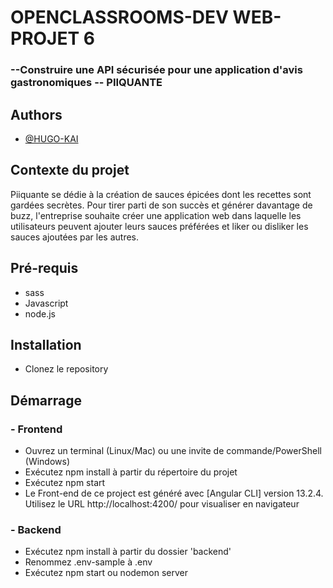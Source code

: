 
# OPENCLASSROOMS-DEV WEB-PROJET 6

<h3>--Construire une API sécurisée pour une application d'avis gastronomiques -- PIIQUANTE</h3>


## Authors

- [@HUGO-KAI](https://github.com/HUGO-KAI)


## Contexte du projet
Piiquante se dédie à la création de sauces épicées dont les recettes sont gardées
secrètes. Pour tirer parti de son succès et générer davantage de buzz, l'entreprise
souhaite créer une application web dans laquelle les utilisateurs peuvent ajouter
leurs sauces préférées et liker ou disliker les sauces ajoutées par les autres.

## Pré-requis
- sass</br>
- Javascript</br>
- node.js

## Installation
- Clonez le repository

## Démarrage
<h3>- Frontend</h3>
<ul>
  <li>Ouvrez un terminal (Linux/Mac) ou une invite de commande/PowerShell
(Windows)</br></li>
<li>Exécutez npm install à partir du répertoire du projet</br></li>
<li>Exécutez npm start</li>
<li>Le Front-end de ce project est généré avec [Angular CLI] version 13.2.4.</br> Utilisez le URL http://localhost:4200/ pour visualiser en navigateur</li>
</ul>
<h3>- Backend</h3>
<ul>
<li>Exécutez npm install à partir du dossier 'backend'</br></li>
<li>Renommez .env-sample à .env</br></li>
<li>Exécutez npm start ou nodemon server</li>
</ul>
